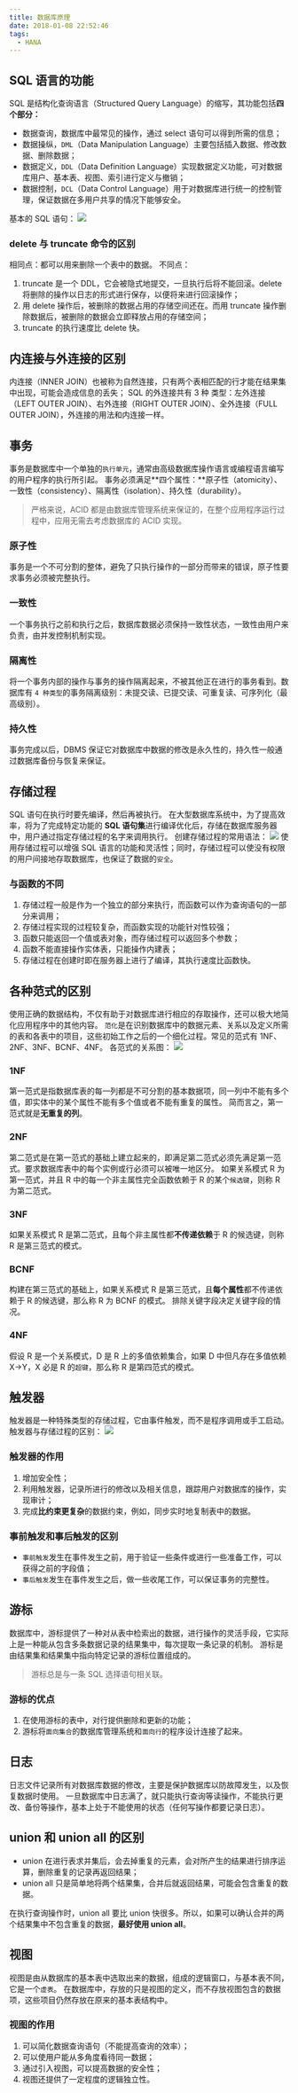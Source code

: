 ```yaml
---
title: 数据库原理
date: 2018-01-08 22:52:46
tags:
  - HANA
---
```

## SQL 语言的功能
SQL 是结构化查询语言（Structured Query Language）的缩写，其功能包括**四个部分：**
* 数据查询，数据库中最常见的操作，通过 select 语句可以得到所需的信息；
* 数据操纵，`DML`（Data Manipulation Language）主要包括插入数据、修改数据、删除数据；
* 数据定义，`DDL`（Data Definition Language）实现数据定义功能，可对数据库用户、基本表、视图、索引进行定义与撤销；
* 数据控制，`DCL`（Data Control Language）用于对数据库进行统一的控制管理，保证数据在多用户共享的情况下能够安全。

基本的 SQL 语句：
![](https://raw.githubusercontent.com/snlndod/mPOST/master/HANA/5_1.jpg)
<!--more-->
### delete 与 truncate 命令的区别
相同点：都可以用来删除一个表中的数据。
不同点：
1. truncate 是一个 DDL，它会被隐式地提交，一旦执行后将不能回滚。delete 将删除的操作以日志的形式进行保存，以便将来进行回滚操作；
2. 用 delete 操作后，被删除的数据占用的存储空间还在。而用 truncate 操作删除数据后，被删除的数据会立即释放占用的存储空间；
3. truncate 的执行速度比 delete 快。

## 内连接与外连接的区别
内连接（INNER JOIN）也被称为自然连接，只有两个表相匹配的行才能在结果集中出现，可能会造成信息的丢失；
SQL 的外连接共有 3 种 类型：左外连接（LEFT OUTER JOIN）、右外连接（RIGHT OUTER JOIN）、全外连接（FULL OUTER JOIN），外连接的用法和内连接一样。
## 事务
事务是数据库中一个单独的`执行单元`，通常由高级数据库操作语言或编程语言编写的用户程序的执行所引起。
事务必须满足**四个属性：**原子性（atomicity）、一致性（consistency）、隔离性（isolation）、持久性（durability）。
> 严格来说，ACID 都是由数据库管理系统来保证的，在整个应用程序运行过程中，应用无需去考虑数据库的 ACID 实现。

### 原子性
事务是一个不可分割的整体，避免了只执行操作的一部分而带来的错误，原子性要求事务必须被完整执行。
### 一致性
一个事务执行之前和执行之后，数据库数据必须保持一致性状态，一致性由用户来负责，由并发控制机制实现。
### 隔离性
将一个事务内部的操作与事务的操作隔离起来，不被其他正在进行的事务看到。数据库有 `4 种类型`的事务隔离级别：未提交读、已提交读、可重复读、可序列化（最高级别）。
### 持久性
事务完成以后，DBMS 保证它对数据库中数据的修改是永久性的，持久性一般通过数据库备份与恢复来保证。
## 存储过程
SQL 语句在执行时要先编译，然后再被执行。
在大型数据库系统中，为了提高效率，将为了完成特定功能的 **SQL 语句集**进行编译优化后，存储在数据库服务器中，用户通过指定存储过程的名字来调用执行。
创建存储过程的常用语法：
![](https://raw.githubusercontent.com/snlndod/mPOST/master/HANA/5_2.jpg)
使用存储过程可以增强 SQL 语言的功能和灵活性；同时，存储过程可以使没有权限的用户间接地存取数据库，也保证了数据的`安全`。
### 与函数的不同
1. 存储过程一般是作为一个独立的部分来执行，而函数可以作为查询语句的一部分来调用；
2. 存储过程实现的过程较复杂，而函数实现的功能针对性较强；
3. 函数只能返回一个值或表对象，而存储过程可以返回多个参数；
4. 函数不能直接操作实体表，只能操作内建表；
5. 存储过程在创建时即在服务器上进行了编译，其执行速度比函数快。

## 各种范式的区别
使用正确的数据结构，不仅有助于对数据库进行相应的存取操作，还可以极大地简化应用程序中的其他内容。
`范化`是在识别数据库中的数据元素、关系以及定义所需的表和各表中的项目，这些初始工作之后的一个细化过程。常见的范式有 1NF、2NF、3NF、BCNF、4NF。
各范式的关系图：
![](https://raw.githubusercontent.com/snlndod/mPOST/master/HANA/5_3.png)
### 1NF
第一范式是指数据库表的每一列都是不可分割的基本数据项，同一列中不能有多个值，即实体中的某个属性不能有多个值或者不能有重复的属性。
简而言之，第一范式就是**无重复的列**。
### 2NF
第二范式是在第一范式的基础上建立起来的，即满足第二范式必须先满足第一范式。要求数据库表中的每个实例或行必须可以被唯一地区分。
如果关系模式 R 为第一范式，并且 R 中的每一个非主属性完全函数依赖于 R 的某个`候选键`，则称 R 为第二范式。
### 3NF
如果关系模式 R 是第二范式，且每个非主属性都**不传递依赖**于 R 的候选键，则称 R 是第三范式的模式。
### BCNF
构建在第三范式的基础上，如果关系模式 R 是第三范式，且**每个属性**都不传递依赖于 R 的候选键，那么称 R 为 BCNF 的模式。
排除关键字段决定关键字段的情况。
### 4NF
假设 R 是一个关系模式，D 是 R 上的多值依赖集合，如果 D 中但凡存在多值依赖 X→Y，X 必是 R 的`超键`，那么称 R 是第四范式的模式。
## 触发器
触发器是一种特殊类型的存储过程，它由事件触发，而不是程序调用或手工启动。
触发器与存储过程的区别：
![](https://raw.githubusercontent.com/snlndod/mPOST/master/HANA/5_4.jpg)
### 触发器的作用
1. 增加安全性；
2. 利用触发器，记录所进行的修改以及相关信息，跟踪用户对数据库的操作，实现审计；
3. 完成**比约束更复杂**的数据约束，例如，同步实时地复制表中的数据。

### 事前触发和事后触发的区别
* `事前触发`发生在事件发生之前，用于验证一些条件或进行一些准备工作，可以获得之前的字段值；
* `事后触发`发生在事件发生之后，做一些收尾工作，可以保证事务的完整性。

## 游标
数据库中，游标提供了一种对从表中检索出的数据，进行操作的灵活手段，它实际上是一种能从包含多条数据记录的结果集中，每次提取一条记录的机制。
游标是由结果集和结果集中指向特定记录的游标位置组成的。
> 游标总是与一条 SQL 选择语句相关联。

### 游标的优点
1. 在使用游标的表中，对行提供删除和更新的功能；
2. 游标将`面向集合`的数据库管理系统和`面向行`的程序设计连接了起来。

## 日志
日志文件记录所有对数据库数据的修改，主要是保护数据库以防故障发生，以及恢复数据时使用。
一旦数据库中日志满了，就只能执行查询等读操作，不能执行更改、备份等操作，基本上处于不能使用的状态（任何写操作都要记录日志）。
## union 和 union all 的区别
* union 在进行表求并集后，会去掉重复的元素，会对所产生的结果进行排序运算，删除重复的记录再返回结果；
* union all 只是简单地将两个结果集，合并后就返回结果，可能会包含重复的数据。

在执行查询操作时，union all 要比 union 快很多。所以，如果可以确认合并的两个结果集中不包含重复的数据，**最好使用 union all**。
## 视图
视图是由从数据库的基本表中选取出来的数据，组成的逻辑窗口，与基本表不同，它是一个`虚表`。
在数据库中，存放的只是视图的定义，而不存放视图包含的数据项，这些项目仍然存放在原来的基本表结构中。
### 视图的作用
1. 可以简化数据查询语句（不能提高查询的效率）；
2. 可以使用户能从多角度看待同一数据；
3. 通过引入视图，可以提高数据的安全性；
4. 视图还提供了一定程度的逻辑独立性。
